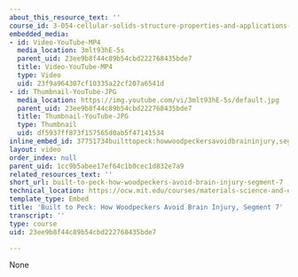 ```yaml
---
about_this_resource_text: ''
course_id: 3-054-cellular-solids-structure-properties-and-applications-spring-2015
embedded_media:
- id: Video-YouTube-MP4
  media_location: 3mlt93hE-5s
  parent_uid: 23ee9b8f44c89b54cbd222768435bde7
  title: Video-YouTube-MP4
  type: Video
  uid: 23f9a964307cf10335a22cf207a6541d
- id: Thumbnail-YouTube-JPG
  media_location: https://img.youtube.com/vi/3mlt93hE-5s/default.jpg
  parent_uid: 23ee9b8f44c89b54cbd222768435bde7
  title: Thumbnail-YouTube-JPG
  type: Thumbnail
  uid: df5937ff873f157565d0ab5f47141534
inline_embed_id: 37751734builttopeck:howwoodpeckersavoidbraininjury,segment784073143
layout: video
order_index: null
parent_uid: 1cc9b5abee17ef64c1b0cec1d832e7a9
related_resources_text: ''
short_url: built-to-peck-how-woodpeckers-avoid-brain-injury-segment-7
technical_location: https://ocw.mit.edu/courses/materials-science-and-engineering/3-054-cellular-solids-structure-properties-and-applications-spring-2015/woodpecker-videos/built-to-peck-how-woodpeckers-avoid-brain-injury-segment-7
template_type: Embed
title: 'Built to Peck: How Woodpeckers Avoid Brain Injury, Segment 7'
transcript: ''
type: course
uid: 23ee9b8f44c89b54cbd222768435bde7

---
```

None